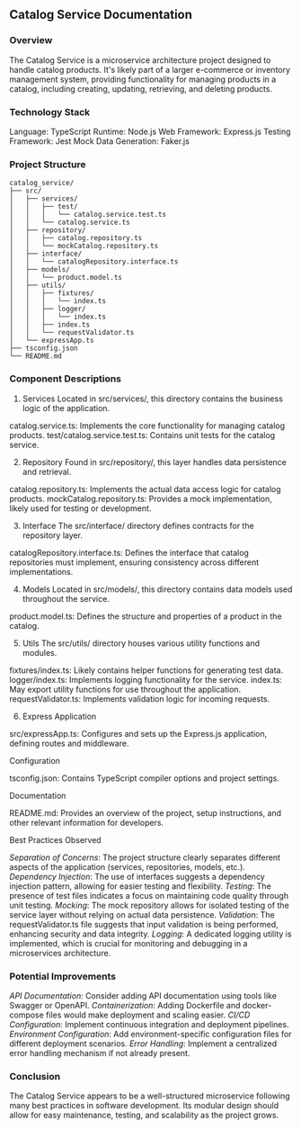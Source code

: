 ## Catalog Service Documentation
### Overview
The Catalog Service is a microservice architecture project designed to handle catalog products. It's likely part of a larger e-commerce or inventory management system, providing functionality for managing products in a catalog, including creating, updating, retrieving, and deleting products.

### Technology Stack

Language: TypeScript
Runtime: Node.js
Web Framework: Express.js
Testing Framework: Jest
Mock Data Generation: Faker.js

### Project Structure

```
catalog_service/
├── src/
│   ├── services/
│   │   ├── test/
│   │   │   └── catalog.service.test.ts
│   │   └── catalog.service.ts
│   ├── repository/
│   │   ├── catalog.repository.ts
│   │   └── mockCatalog.repository.ts
│   ├── interface/
│   │   └── catalogRepository.interface.ts
│   ├── models/
│   │   └── product.model.ts
│   ├── utils/
│   │   ├── fixtures/
│   │   │   └── index.ts
│   │   ├── logger/
│   │   │   └── index.ts
│   │   ├── index.ts
│   │   └── requestValidator.ts
│   └── expressApp.ts
├── tsconfig.json
└── README.md

```

### Component Descriptions

1. Services
Located in src/services/, this directory contains the business logic of the application.

catalog.service.ts: Implements the core functionality for managing catalog products.
test/catalog.service.test.ts: Contains unit tests for the catalog service.

2. Repository
Found in src/repository/, this layer handles data persistence and retrieval.

catalog.repository.ts: Implements the actual data access logic for catalog products.
mockCatalog.repository.ts: Provides a mock implementation, likely used for testing or development.

3. Interface
The src/interface/ directory defines contracts for the repository layer.

catalogRepository.interface.ts: Defines the interface that catalog repositories must implement, ensuring consistency across different implementations.

4. Models
Located in src/models/, this directory contains data models used throughout the service.

product.model.ts: Defines the structure and properties of a product in the catalog.

5. Utils
The src/utils/ directory houses various utility functions and modules.

fixtures/index.ts: Likely contains helper functions for generating test data.
logger/index.ts: Implements logging functionality for the service.
index.ts: May export utility functions for use throughout the application.
requestValidator.ts: Implements validation logic for incoming requests.

6. Express Application

src/expressApp.ts: Configures and sets up the Express.js application, defining routes and middleware.

Configuration

tsconfig.json: Contains TypeScript compiler options and project settings.

Documentation

README.md: Provides an overview of the project, setup instructions, and other relevant information for developers.

Best Practices Observed

*Separation of Concerns*: The project structure clearly separates different aspects of the application (services, repositories, models, etc.).
*Dependency Injection*: The use of interfaces suggests a dependency injection pattern, allowing for easier testing and flexibility.
*Testing*: The presence of test files indicates a focus on maintaining code quality through unit testing.
*Mocking*: The mock repository allows for isolated testing of the service layer without relying on actual data persistence.
*Validation*: The requestValidator.ts file suggests that input validation is being performed, enhancing security and data integrity.
*Logging*: A dedicated logging utility is implemented, which is crucial for monitoring and debugging in a microservices architecture.

### Potential Improvements

*API Documentation*: Consider adding API documentation using tools like Swagger or OpenAPI.
*Containerization*: Adding Dockerfile and docker-compose files would make deployment and scaling easier.
*CI/CD Configuration*: Implement continuous integration and deployment pipelines.
*Environment Configuration*: Add environment-specific configuration files for different deployment scenarios.
*Error Handling*: Implement a centralized error handling mechanism if not already present.

### Conclusion

The Catalog Service appears to be a well-structured microservice following many best practices in software development. Its modular design should allow for easy maintenance, testing, and scalability as the project grows.